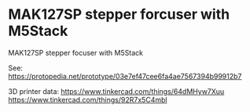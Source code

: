# MAK127SP stepper forcuser with M5Stack

MAK127SP stepper focuser with M5Stack

See:
https://protopedia.net/prototype/03e7ef47cee6fa4ae7567394b99912b7

3D printer data:
https://www.tinkercad.com/things/64dMHyw7Xuu
https://www.tinkercad.com/things/92R7x5C4mbl
